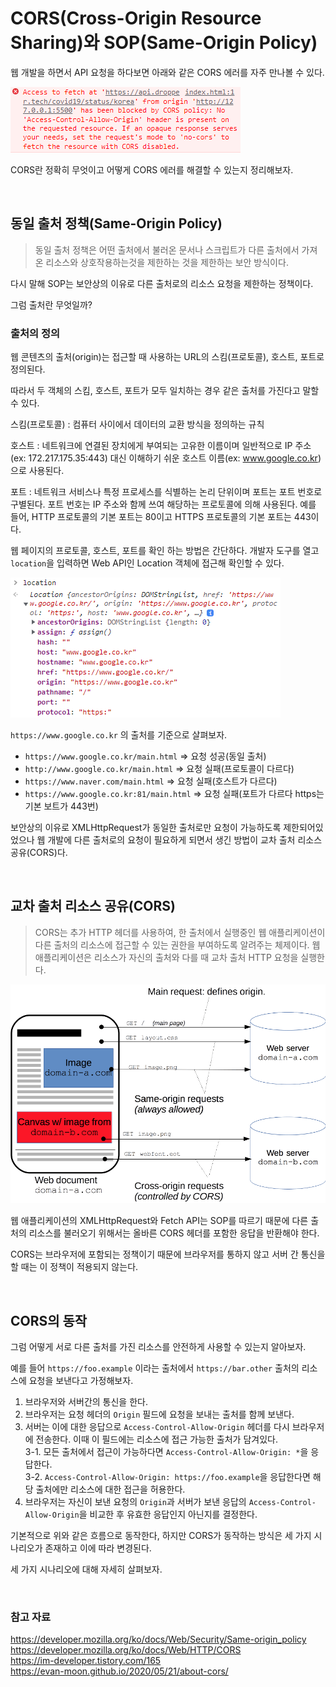 # CORS(Cross-Origin Resource Sharing)와 SOP(Same-Origin Policy)

웹 개발을 하면서 API 요청을 하다보면 아래와 같은 CORS 에러를 자주 만나볼 수 있다.

![CORS](https://github.com/chanyDev/TIL/blob/main/img/Web/CORS%20%EC%97%90%EB%9F%AC.PNG?raw=true)

CORS란 정확히 무엇이고 어떻게 CORS 에러를 해결할 수 있는지 정리해보자.

<br>

## 동일 출처 정책(Same-Origin Policy)

> 동일 출처 정책은 어떤 출처에서 불러온 문서나 스크립트가 다른 출처에서 가져온 리소스와 상호작용하는것을 제한하는 것을 제한하는 보안 방식이다.

다시 말해 SOP는 보안상의 이유로 다른 출처로의 리소스 요청을 제한하는 정책이다.

그럼 출처란 무엇일까?

### 출처의 정의

웹 콘텐츠의 출처(origin)는 접근할 때 사용하는 URL의 스킴(프로토콜), 호스트, 포트로 정의된다.

따라서 두 객체의 스킴, 호스트, 포트가 모두 일치하는 경우 같은 출처를 가진다고 말할 수 있다.

스킴(프로토콜) : 컴퓨터 사이에서 데이터의 교환 방식을 정의하는 규칙

호스트 : 네트워크에 연결된 장치에게 부여되는 고유한 이름이며 일반적으로 IP 주소(ex: 172.217.175.35:443) 대신 이해하기 쉬운 호스트 이름(ex: www.google.co.kr)으로 사용된다.

포트 : 네트워크 서비스나 특정 프로세스를 식별하는 논리 단위이며 포트는 포트 번호로 구별된다. 포트 번호는 IP 주소와 함께 쓰여 해당하는 프로토콜에 의해 사용된다. 예를 들어, HTTP 프로토콜의 기본 포트는 80이고 HTTPS 프로토콜의 기본 포트는 443이다.

웹 페이지의 프로토콜, 호스트, 포트를 확인 하는 방법은 간단하다. 개발자 도구를 열고 `location`을 입력하면 Web API인 Location 객체에 접근해 확인할 수 있다.

![Location 객체](https://github.com/chanyDev/TIL/blob/main/img/Web/Location%20%EA%B0%9D%EC%B2%B4.PNG?raw=true)

`https://www.google.co.kr` 의 출처를 기준으로 살펴보자.

- `https://www.google.co.kr/main.html` => 요청 성공(동일 출처)
- `http://www.google.co.kr/main.html` => 요청 실패(프로토콜이 다르다)
- `https://www.naver.com/main.html` => 요청 실패(호스트가 다르다)
- `https://www.google.co.kr:81/main.html` => 요청 실패(포트가 다르다 https는 기본 보트가 443번)

보안상의 이유로 XMLHttpRequest가 동일한 출처로만 요청이 가능하도록 제한되어있었으나 웹 개발에 다른 출처로의 요청이 필요하게 되면서 생긴 방법이 교차 출처 리소스 공유(CORS)다.

<br>

## 교차 출처 리소스 공유(CORS)

> CORS는 추가 HTTP 헤더를 사용하여, 한 출처에서 실행중인 웹 애플리케이션이 다른 출처의 리소스에 접근할 수 있는 권한을 부여하도록 알려주는 체제이다. 웹 애플리케이션은 리소스가 자신의 출처와 다를 때 교차 출처 HTTP 요청을 실행한다.

![CORS](https://github.com/chanyDev/TIL/blob/main/img/Web/CORS.PNG?raw=true)

웹 애플리케이션의 XMLHttpRequest와 Fetch API는 SOP를 따르기 때문에 다른 출처의 리소스를 불러오기 위해서는 올바른 CORS 헤더를 포함한 응답을 반환해야 한다.

CORS는 브라우저에 포함되는 정책이기 때문에 브라우저를 통하지 않고 서버 간 통신을 할 때는 이 정책이 적용되지 않는다.

<br>

## CORS의 동작

그럼 어떻게 서로 다른 출처를 가진 리소스를 안전하게 사용할 수 있는지 알아보자.

예를 들어 `https://foo.example` 이라는 출처에서 `https://bar.other` 출처의 리소스에 요청을 보낸다고 가정해보자.

1. 브라우저와 서버간의 통신을 한다.
2. 브라우저는 요청 헤더의 `Origin` 필드에 요청을 보내는 출처를 함께 보낸다.
3. 서버는 이에 대한 응답으로 `Access-Control-Allow-Origin` 헤더를 다시 브라우저에 전송한다. 이때 이 필드에는 리소스에 접근 가능한 출처가 담겨있다.<br>
   3-1. 모든 출처에서 접근이 가능하다면 `Access-Control-Allow-Origin: *`을 응답한다.<br>
   3-2. `Access-Control-Allow-Origin: https://foo.example`을 응답한다면 해당 출처에만 리소스에 대한 접근을 허용한다.
4. 브라우저는 자신이 보낸 요청의 `Origin`과 서버가 보낸 응답의 `Access-Control-Allow-Origin`을 비교한 후
   유효한 응답인지 아닌지를 결정한다.

기본적으로 위와 같은 흐름으로 동작한다, 하지만 CORS가 동작하는 방식은 세 가지 시나리오가 존재하고 이에 따라 변경된다.

세 가지 시나리오에 대해 자세히 살펴보자.

<br>

### 참고 자료

https://developer.mozilla.org/ko/docs/Web/Security/Same-origin_policy<br>
https://developer.mozilla.org/ko/docs/Web/HTTP/CORS<br>
https://im-developer.tistory.com/165<br>
https://evan-moon.github.io/2020/05/21/about-cors/
